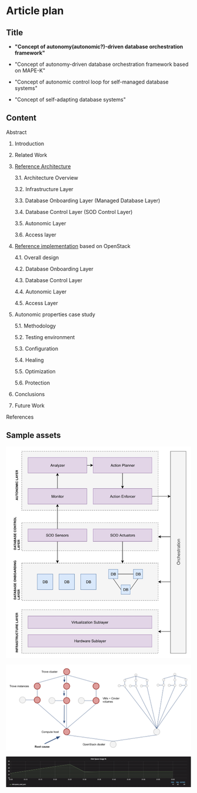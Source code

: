 # Article plan

## Title

* **"Concept of autonomy(autonomic?)-driven database orchestration framework"**

* "Concept of autonomy-driven database orchestration framework based on MAPE-K"

* "Concept of autonomic control loop for self-managed database systems"

* "Concept of self-adapting database systems"

## Content

Abstract

1. Introduction

2. Related Work

3. [Reference Architecture](https://en.wikipedia.org/wiki/Reference_architecture)

    3.1. Architecture Overview

    3.2. Infrastructure Layer

    3.3. Database Onboarding Layer (Managed Database Layer)

    3.4. Database Control Layer (SOD Control Layer)

    3.5. Autonomic Layer

    3.6. Access layer

4. [Reference implementation](https://en.wikipedia.org/wiki/Reference_implementation) based on OpenStack

    4.1. Overall design

    4.2. Database Onboarding Layer

    4.3. Database Control Layer

    4.4. Autonomic Layer

    4.5. Access Layer

5. Autonomic properties case study

    5.1. Methodology

    5.2. Testing environment

    5.3. Configuration

    5.4. Healing

    5.5. Optimization

    5.6. Protection

6. Conclusions

7. Future Work

References

## Sample assets

![](/assets/soda-architecture-draft-v1.jpg)

![](/assets/vitrage-graph-example-1.png)

![](/assets/soda-cluster-capacity-scaling-example-1.png)

